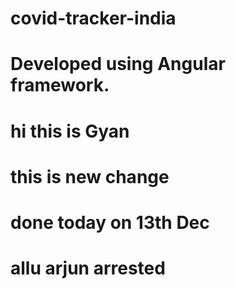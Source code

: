 # covid-tracker-india
# Developed using Angular framework. 
# hi this is Gyan
# this is new change
# done today on 13th Dec
# allu arjun arrested
